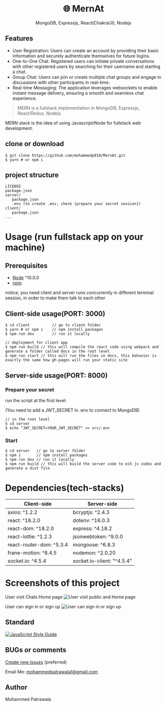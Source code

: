 <h1 align="center">
🌐 MernAt
</h1>
<p align="center">
MongoDB, Expressjs, React(ChakraUI), Nodejs
</p>

<!-- <p align="center">
   <a href="https://github.com/amazingandyyy/mern/blob/master/LICENSE">
      <img src="https://img.shields.io/badge/License-MIT-green.svg" />
   </a>
   <a href="https://circleci.com/gh/amazingandyyy/mern">
      <img src="https://circleci.com/gh/amazingandyyy/mern.svg?style=svg" />
   </a>
</p> -->

## Features

- User Registration: Users can create an account by providing their basic information and securely authenticate themselves for future logins.
- One-to-One Chat: Registered users can initiate private conversations with other registered users by searching for their username and starting a chat.
- Group Chat: Users can join or create multiple chat groups and engage in discussions with other participants in real-time.
- Real-time Messaging: The application leverages websockets to enable instant message delivery, ensuring a smooth and seamless chat experience.


> MERN is a fullstack implementation in MongoDB, Expressjs, React/Redux, Nodejs.


MERN stack is the idea of using Javascript/Node for fullstack web development.

## clone or download
```terminal
$ git clone https://github.com/mohammedp010/MernAt.git
$ yarn # or npm i
```

## project structure
```terminal
LICENSE
package.json
server/
   package.json
   .env (to create .env, check [prepare your secret session])
client/
   package.json
...
```

# Usage (run fullstack app on your machine)

## Prerequisites
- [Node](https://nodejs.org/en/download/) ^10.0.0
- [npm](https://nodejs.org/en/download/package-manager/)

notice, you need client and server runs concurrently in different terminal session, in order to make them talk to each other

## Client-side usage(PORT: 3000)
```terminal
$ cd client          // go to client folder
$ yarn # or npm i    // npm install packages
$ npm run dev        // run it locally

// deployment for client app
$ npm run build // this will compile the react code using webpack and generate a folder called docs in the root level
$ npm run start // this will run the files in docs, this behavior is exactly the same how gh-pages will run your static site
```

## Server-side usage(PORT: 8000)

### Prepare your secret

run the script at the first level:

(You need to add a JWT_SECRET in .env to connect to MongoDB)

```terminal
// in the root level
$ cd server
$ echo "JWT_SECRET=YOUR_JWT_SECRET" >> src/.env
```

### Start

```terminal
$ cd server   // go to server folder
$ npm i       // npm install packages
$ npm run dev // run it locally
$ npm run build // this will build the server code to es5 js codes and generate a dist file
```


# Dependencies(tech-stacks)
Client-side | Server-side
--- | ---
axios: ^1.2.2 | bcryptjs: ^2.4.3
react: ^18.2.0 | dotenv: ^16.0.3
react-dom: ^18.2.0 | express: ^4.18.2
react-lottie: ^1.2.3 | jsonwebtoken: ^9.0.0
react-router-dom: ^5.3.4 | mongoose: ^6.8.3
frane-motion: ^8.4.5 | nodemon: ^2.0.20
socket.io: ^4.5.4 | socket.io-client: "^4.5.4"

# Screenshots of this project

User visit Chats Home page
![User visit public and Home page]([https://drive.google.com/file/d/1N-OWEY9n62acfinB79HRf5xwFKrb-dzX/view?usp=share_link](https://drive.google.com/file/d/1N-OWEY9n62acfinB79HRf5xwFKrb-dzX/view))

User can sign in or sign up
![User can sign in or sign up]([https://drive.google.com/file/d/1NKAi0Oek11ybJWN5XHgUV2iiMXNZOH9u/view?usp=share_link](https://drive.google.com/file/d/1NKAi0Oek11ybJWN5XHgUV2iiMXNZOH9u/view))


## Standard

[![JavaScript Style Guide](https://cdn.rawgit.com/standard/standard/master/badge.svg)](https://github.com/standard/standard)

## BUGs or comments

[Create new Issues](https://github.com/mohammedp010/MernAt/issues) (preferred)

Email Me: mohammedpatrawala1@gmail.com

## Author
Mohammed Patrawala
